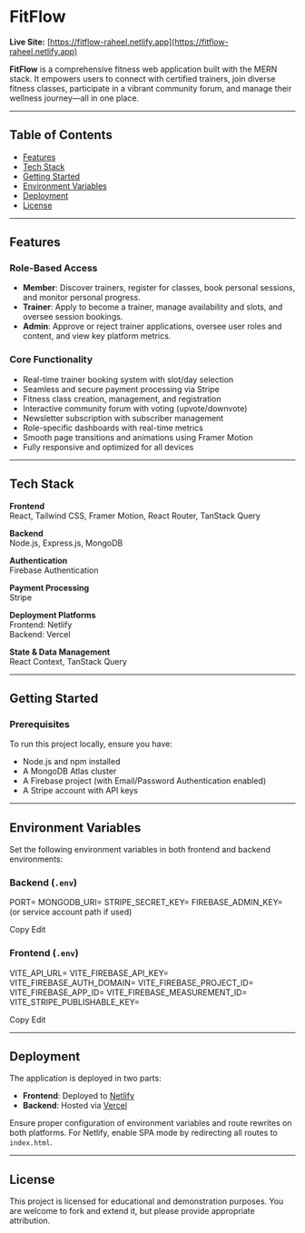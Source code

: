# FitFlow

**Live Site:** [https://fitflow-raheel.netlify.app](https://fitflow-raheel.netlify.app)

**FitFlow** is a comprehensive fitness web application built with the MERN stack. It empowers users to connect with certified trainers, join diverse fitness classes, participate in a vibrant community forum, and manage their wellness journey—all in one place.

---

## Table of Contents

- [Features](#features)
- [Tech Stack](#tech-stack)
- [Getting Started](#getting-started)
- [Environment Variables](#environment-variables)
- [Deployment](#deployment)
- [License](#license)

---

## Features

### Role-Based Access

- **Member**: Discover trainers, register for classes, book personal sessions, and monitor personal progress.
- **Trainer**: Apply to become a trainer, manage availability and slots, and oversee session bookings.
- **Admin**: Approve or reject trainer applications, oversee user roles and content, and view key platform metrics.

### Core Functionality

- Real-time trainer booking system with slot/day selection
- Seamless and secure payment processing via Stripe
- Fitness class creation, management, and registration
- Interactive community forum with voting (upvote/downvote)
- Newsletter subscription with subscriber management
- Role-specific dashboards with real-time metrics
- Smooth page transitions and animations using Framer Motion
- Fully responsive and optimized for all devices

---

## Tech Stack

**Frontend**  
React, Tailwind CSS, Framer Motion, React Router, TanStack Query

**Backend**  
Node.js, Express.js, MongoDB

**Authentication**  
Firebase Authentication

**Payment Processing**  
Stripe

**Deployment Platforms**  
Frontend: Netlify  
Backend: Vercel

**State & Data Management**  
React Context, TanStack Query

---

## Getting Started

### Prerequisites

To run this project locally, ensure you have:

- Node.js and npm installed
- A MongoDB Atlas cluster
- A Firebase project (with Email/Password Authentication enabled)
- A Stripe account with API keys

---

## Environment Variables

Set the following environment variables in both frontend and backend environments:

### Backend (`.env`)

PORT=
MONGODB_URI=
STRIPE_SECRET_KEY=
FIREBASE_ADMIN_KEY= (or service account path if used)

Copy
Edit

### Frontend (`.env`)

VITE_API_URL=
VITE_FIREBASE_API_KEY=
VITE_FIREBASE_AUTH_DOMAIN=
VITE_FIREBASE_PROJECT_ID=
VITE_FIREBASE_APP_ID=
VITE_FIREBASE_MEASUREMENT_ID=
VITE_STRIPE_PUBLISHABLE_KEY=

Copy
Edit

---

## Deployment

The application is deployed in two parts:

- **Frontend**: Deployed to [Netlify](https://www.netlify.com/)
- **Backend**: Hosted via [Vercel](https://vercel.com/)

Ensure proper configuration of environment variables and route rewrites on both platforms. For Netlify, enable SPA mode by redirecting all routes to `index.html`.

---

## License

This project is licensed for educational and demonstration purposes. You are welcome to fork and extend it, but please provide appropriate attribution.
